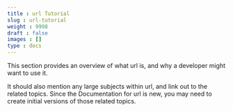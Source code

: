 ```yaml
---
title : url Tutorial
slug : url-tutorial
weight : 9998
draft : false
images : []
type : docs
---
```


This section provides an overview of what url is, and why a developer might want to use it.

It should also mention any large subjects within url, and link out to the related topics.  Since the Documentation for url is new, you may need to create initial versions of those related topics.

